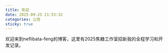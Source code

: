 ```yaml
---
title: 欢迎
date: 2025-09-25 21:53:32
categories: 公告
sticky: true
---
```

欢迎来到neflibata-feng的博客，这里有2025焦糖工作室招新我的全程学习和开发记录。